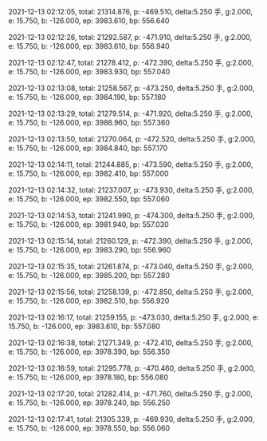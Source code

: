 2021-12-13 02:12:05, total: 21314.876, p: -469.510, delta:5.250 手, g:2.000, e: 15.750, b: -126.000, ep: 3983.610, bp: 556.640

2021-12-13 02:12:26, total: 21292.587, p: -471.910, delta:5.250 手, g:2.000, e: 15.750, b: -126.000, ep: 3983.610, bp: 556.940

2021-12-13 02:12:47, total: 21278.412, p: -472.390, delta:5.250 手, g:2.000, e: 15.750, b: -126.000, ep: 3983.930, bp: 557.040

2021-12-13 02:13:08, total: 21258.567, p: -473.250, delta:5.250 手, g:2.000, e: 15.750, b: -126.000, ep: 3984.190, bp: 557.180

2021-12-13 02:13:29, total: 21279.514, p: -471.920, delta:5.250 手, g:2.000, e: 15.750, b: -126.000, ep: 3986.960, bp: 557.360

2021-12-13 02:13:50, total: 21270.064, p: -472.520, delta:5.250 手, g:2.000, e: 15.750, b: -126.000, ep: 3984.840, bp: 557.170

2021-12-13 02:14:11, total: 21244.885, p: -473.590, delta:5.250 手, g:2.000, e: 15.750, b: -126.000, ep: 3982.410, bp: 557.000

2021-12-13 02:14:32, total: 21237.007, p: -473.930, delta:5.250 手, g:2.000, e: 15.750, b: -126.000, ep: 3982.550, bp: 557.060

2021-12-13 02:14:53, total: 21241.990, p: -474.300, delta:5.250 手, g:2.000, e: 15.750, b: -126.000, ep: 3981.940, bp: 557.030

2021-12-13 02:15:14, total: 21260.129, p: -472.390, delta:5.250 手, g:2.000, e: 15.750, b: -126.000, ep: 3983.290, bp: 556.960

2021-12-13 02:15:35, total: 21261.874, p: -473.040, delta:5.250 手, g:2.000, e: 15.750, b: -126.000, ep: 3985.200, bp: 557.280

2021-12-13 02:15:56, total: 21258.139, p: -472.850, delta:5.250 手, g:2.000, e: 15.750, b: -126.000, ep: 3982.510, bp: 556.920

2021-12-13 02:16:17, total: 21259.155, p: -473.030, delta:5.250 手, g:2.000, e: 15.750, b: -126.000, ep: 3983.610, bp: 557.080

2021-12-13 02:16:38, total: 21271.349, p: -472.410, delta:5.250 手, g:2.000, e: 15.750, b: -126.000, ep: 3978.390, bp: 556.350

2021-12-13 02:16:59, total: 21295.778, p: -470.460, delta:5.250 手, g:2.000, e: 15.750, b: -126.000, ep: 3978.180, bp: 556.080

2021-12-13 02:17:20, total: 21282.414, p: -471.760, delta:5.250 手, g:2.000, e: 15.750, b: -126.000, ep: 3978.240, bp: 556.250

2021-12-13 02:17:41, total: 21305.339, p: -469.930, delta:5.250 手, g:2.000, e: 15.750, b: -126.000, ep: 3978.550, bp: 556.060